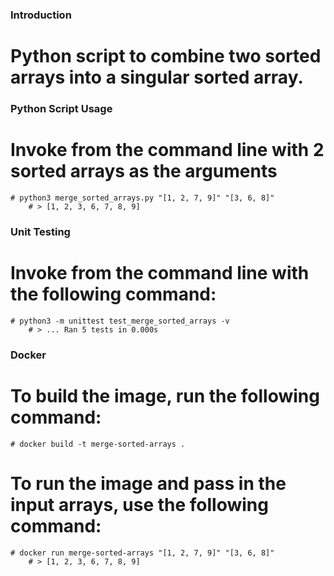 ### Introduction ###

# Python script to combine two sorted arrays into a singular sorted array. 

### Python Script Usage ###

# Invoke from the command line with 2 sorted arrays as the arguments
    # python3 merge_sorted_arrays.py "[1, 2, 7, 9]" "[3, 6, 8]"
        # > [1, 2, 3, 6, 7, 8, 9]

### Unit Testing ###

# Invoke from the command line with the following command:
    # python3 -m unittest test_merge_sorted_arrays -v
        # > ... Ran 5 tests in 0.000s

### Docker ###

# To build the image, run the following command:
    # docker build -t merge-sorted-arrays .

# To run the image and pass in the input arrays, use the following command:
    # docker run merge-sorted-arrays "[1, 2, 7, 9]" "[3, 6, 8]"
        # > [1, 2, 3, 6, 7, 8, 9]
